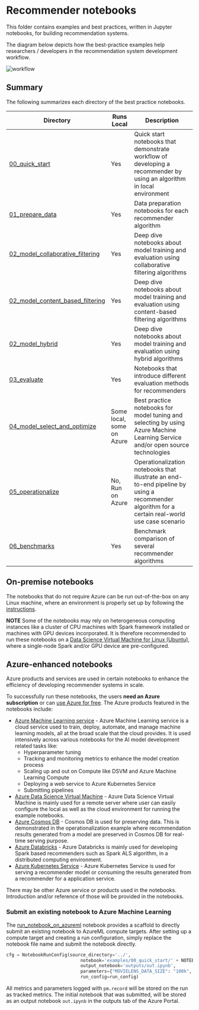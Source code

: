 # Recommender notebooks

This folder contains examples and best practices, written in Jupyter notebooks, for building recommendation systems.

The diagram below depicts how the best-practice examples help researchers / developers in the recommendation system development workflow.

![workflow](https://recodatasets.blob.core.windows.net/images/reco_workflow.png)


## Summary

The following summarizes each directory of the best practice notebooks.

| Directory | Runs Local | Description |
| --- | --- | --- |
| [00_quick_start](00_quick_start)| Yes | Quick start notebooks that demonstrate workflow of developing a recommender by using an algorithm in local environment|
| [01_prepare_data](01_prepare_data) | Yes | Data preparation notebooks for each recommender algorithm|
| [02_model_collaborative_filtering](02_model_collaborative_filtering) | Yes | Deep dive notebooks about model training and evaluation using collaborative filtering algorithms |
| [02_model_content_based_filtering](02_model_content_based_filtering) | Yes |Deep dive notebooks about model training and evaluation using content-based filtering algorithms |
| [02_model_hybrid](02_model_hybrid) | Yes | Deep dive notebooks about model training and evaluation using hybrid algorithms |
| [03_evaluate](03_evaluate) | Yes | Notebooks that introduce different evaluation methods for recommenders |
| [04_model_select_and_optimize](04_model_select_and_optimize) | Some local, some on Azure | Best practice notebooks for model tuning and selecting by using Azure Machine Learning Service and/or open source technologies |
| [05_operationalize](05_operationalize) | No, Run on Azure | Operationalization notebooks that illustrate an end-to-end pipeline by using a recommender algorithm for a certain real-world use case scenario |
| [06_benchmarks](06_benchmarks) | Yes | Benchmark comparison of several recommender algorithms |

## On-premise notebooks

The notebooks that do not require Azure can be run out-of-the-box on any Linux machine, where an environment is properly
set up by following the [instructions](../SETUP.md). 

**NOTE** Some of the notebooks may rely on heterogeneous computing instances
like a cluster of CPU machines with Spark framework installed or machines with GPU devices incorporated. It is therefore recommended
to run these notebooks on a [Data Science Virtual Machine for Linux (Ubuntu)](https://azuremarketplace.microsoft.com/en-us/marketplace/apps/microsoft-dsvm.linux-data-science-vm-ubuntu), where a single-node Spark and/or GPU device are pre-configured.

## Azure-enhanced notebooks

Azure products and services are used in certain notebooks to enhance the efficiency of developing recommender systems in scale.

To successfully run these notebooks, the users **need an Azure subscription** or can [use Azure for free](https://azure.microsoft.com/en-us/free/).
The Azure products featured in the notebooks include:

* [Azure Machine Learning service](https://azure.microsoft.com/en-us/services/machine-learning-service/) - Azure Machine Learning service is a cloud service used to train, deploy, automate, and manage machine learning models, all at the broad scale that the cloud provides. It is used intensively across various notebooks for the AI model development related tasks like:
  * Hyperparameter tuning
  * Tracking and monitoring metrics to enhance the model creation process
  * Scaling up and out on Compute like DSVM and Azure Machine Learning Compute
  * Deploying a web service to Azure Kubernetes Service
  * Submitting pipelines
* [Azure Data Science Virtual Machine](https://azure.microsoft.com/en-us/services/virtual-machines/data-science-virtual-machines/) - Azure Data Science Virtual Machine is mainly used for a remote server where user
can easily configure the local as well as the cloud environment for running the example notebooks.
* [Azure Cosmos DB](https://docs.microsoft.com/en-us/azure/cosmos-db/introduction) - Cosmos DB is used for preserving data. This is demonstrated in the operationalization example where
recommendation results generated from a model are preserved in Cosmos DB for real-time serving purpose.
* [Azure Databricks](https://azure.microsoft.com/en-us/services/databricks/) - Azure Databricks is mainly used for developing Spark based recommenders such as Spark ALS algorithm, in a distributed computing
environment.
* [Azure Kubernetes Service](https://azure.microsoft.com/en-us/services/kubernetes-service/) - Azure Kubernetes Service is used for serving a recommender model or consuming the results
generated from a recommender for a application service.

There may be other Azure service or products used in the notebooks. Introduction and/or reference of
those will be provided in the notebooks.

### Submit an existing notebook to Azure Machine Learning

 The [run_notebook_on_azureml](./run_notebook_on_azureml.ipynb) notebook provides a scaffold to directly submit an existing notebook to AzureML compute targets. After setting up a compute target and creating a run configuration, simply replace the notebook file name and submit the notebook directly. 

```python
cfg = NotebookRunConfig(source_directory='../',
                            notebook='examples/00_quick_start/' + NOTEBOOK_NAME,
                            output_notebook='outputs/out.ipynb',
                            parameters={"MOVIELENS_DATA_SIZE": "100k", "TOP_K": 10},
                            run_config=run_config)
```

All metrics and parameters logged with `pm.record` will be stored on the run as tracked metrics. The initial notebook that was submitted, will be stored as an output notebook ```out.ipynb``` in the outputs tab of the Azure Portal. 
